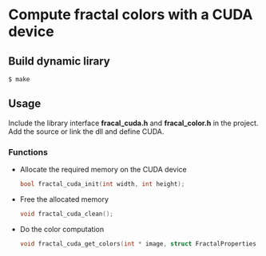 # Compute fractal colors with a CUDA device

## Build dynamic lirary

    $ make

## Usage

Include the library interface **fracal_cuda.h** and **fracal_color.h** in the project. Add the source or link the dll and define CUDA.

### Functions


- Allocate the required memory on the CUDA device

    ```c
    bool fractal_cuda_init(int width, int height);
    ```

- Free the allocated memory

    ```c
    void fractal_cuda_clean();
    ```

- Do the color computation

    ```c
    void fractal_cuda_get_colors(int * image, struct FractalProperties * fp);
    ```
